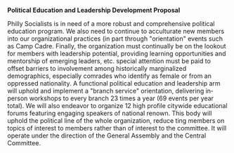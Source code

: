 **Political Education and Leadership Development Proposal**

Philly Socialists is in need of a more robust and comprehensive political education program. We also need to continue to acculturate new members into our organizational practices (in part through "orientation" events such as Camp Cadre. Finally, the organization must continually be on the lookout for members with leadership potential, providing learning opportunities and mentorship of emerging leaders, etc. special attention must be paid to offset barriers to involvement among historically marginalized demographics, especially comrades who identify as female or from an oppressed nationality. A functional political education and leadership arm will uphold and implement a "branch service" orientation, delivering in­person workshops to every branch 2­3 times a year (6­9 events per year total). We will also endeavor to organize 1­2 high profile citywide educational forums featuring engaging speakers of national renown. This body will uphold the political line of the whole organization, reduce ting members on topics of interest to members rather than of interest to the committee. It will operate under the direction of the General Assembly and the Central Committee.